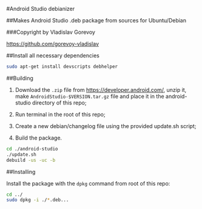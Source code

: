 #Android Studio debianizer

##Makes Android Studio .deb package from sources for Ubuntu/Debian

###Copyright by Vladislav Gorevoy

<https://github.com/gorevoy-vladislav>

##Install all necessary dependencies

```sh
sudo apt-get install devscripts debhelper
```

##Building

1)   Download the `.zip` file from https://developer.android.com/, unzip it,  make `AndroidStudio-$VERSION.tar.gz` file and place it in
the android-studio directory of this repo;

2)   Run terminal in the root of this repo;

3)   Create a new debian/changelog file using the provided update.sh script;

4)   Build the package.

```sh
cd ./android-studio
./update.sh
debuild -us -uc -b
```

##Installing

Install the package with the `dpkg` command from root of this repo:

```sh
cd ../
sudo dpkg -i ./*.deb...
```
